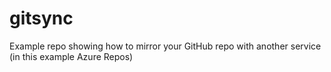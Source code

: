 # gitsync
Example repo showing how to mirror your GitHub repo with another service (in this example Azure Repos)
